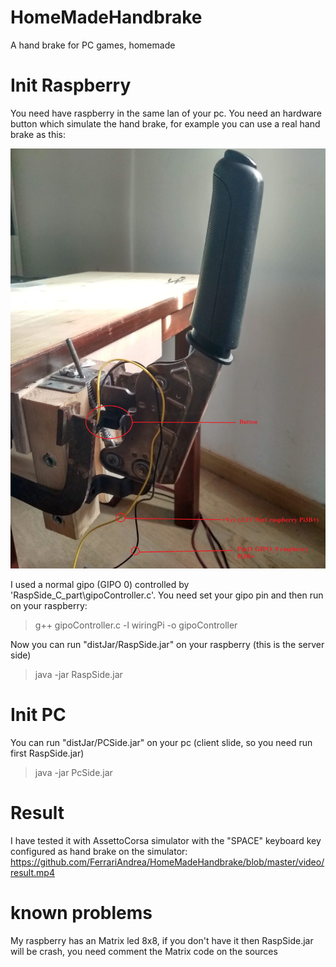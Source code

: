 # HomeMadeHandbrake
A hand brake for PC games, homemade

# Init Raspberry
You need have raspberry in the same lan of your pc.
You need an hardware button which simulate the hand brake,
for example you can use a real hand brake as this: 

![alt text](https://github.com/FerrariAndrea/HomeMadeHandbrake/blob/master/video/hb.jpg)

I used a normal gipo (GIPO 0) controlled by 'RaspSide_C_part\gipoController.c'.
You need set your gipo pin and then run on your raspberry:
>g++  gipoController.c -l wiringPi -o  gipoController

Now you can run "distJar/RaspSide.jar" on your raspberry (this is the server side)
> java -jar RaspSide.jar

# Init PC

You can run "distJar/PCSide.jar" on your pc (client slide, so you need run first RaspSide.jar)
> java -jar PcSide.jar

# Result

I have tested it with AssettoCorsa simulator with the "SPACE" keyboard key configured as hand brake on the simulator:
https://github.com/FerrariAndrea/HomeMadeHandbrake/blob/master/video/result.mp4

# known problems

My raspberry has an Matrix led 8x8, if you don't have it then RaspSide.jar will be crash, you need comment the Matrix code on the sources
